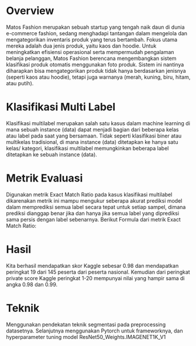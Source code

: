 # Overview
Matos Fashion merupakan sebuah startup yang tengah naik daun di dunia e-commerce fashion, sedang menghadapi tantangan dalam mengelola dan mengategorikan inventaris produk yang terus bertambah. Fokus utama mereka adalah dua jenis produk, yaitu kaos dan hoodie. Untuk meningkatkan efisiensi operasional serta mempermudah pengalaman belanja pelanggan, Matos Fashion berencana mengembangkan sistem klasifikasi produk otomatis menggunakan foto produk. Sistem ini nantinya diharapkan bisa mengategorikan produk tidak hanya berdasarkan jenisnya (seperti kaos atau hoodie), tetapi juga warnanya (merah, kuning, biru, hitam, atau putih).

# Klasifikasi Multi Label
Klasifikasi multilabel merupakan salah satu kasus dalam machine learning di mana sebuah instance (data) dapat menjadi bagian dari beberapa kelas atau label pada saat yang bersamaan. Tidak seperti klasifikasi biner atau multikelas tradisional, di mana instance (data) ditetapkan ke hanya satu kelas/ kategori, klasifikasi multilabel memungkinkan beberapa label ditetapkan ke sebuah instance (data).

# Metrik Evaluasi
Digunakan metrik Exact Match Ratio pada kasus klasifikasi multilabel dikarenakan metrik ini mampu mengukur seberapa akurat prediksi model dalam memprediksi semua label secara tepat untuk setiap sampel, dimana prediksi dianggap benar jika dan hanya jika semua label yang diprediksi sama persis dengan label sebenarnya. Berikut Formula dari metrik Exact Match Ratio:
 
# Hasil
Kita berhasil mendapatkan skor Kaggle sebesar 0.98 dan mendapatkan peringkat 19 dari 145 peserta dari peserta nasional. Kemudian dari peringkat private score Kaggle peringkat 1-20 mempunyai nilai yang hampir sama di angka 0.98 dan 0.99.

# Teknik
Menggunakan pendekatan teknik segmentasi pada preprocessing datasetnya. Selanjutnya menggunakan Pytorch untuk frameworknya, dan hyperparameter tuning model ResNet50_Weights.IMAGENET1K_V1
